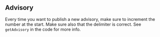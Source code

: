 ## Advisory
Every time you want to publish a new advisory, make sure to increment the number at the start. Make sure also that the delimiter is correct. See `getAdvisory` in the code for more info.
